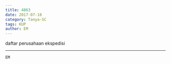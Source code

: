 ```yaml
---
title: 4863
date: 2017-07-18
category: Tanya-SC
tags: KUP
author: EM
---
```


daftar perusahaan ekspedisi

---



`EM`
